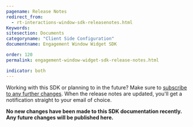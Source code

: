 ```yaml
---
pagename: Release Notes
redirect_from:
  - rt-interactions-window-sdk-releasenotes.html
Keywords:
sitesection: Documents
categoryname: "Client Side Configuration"
documentname: Engagement Window Widget SDK

order: 120
permalink: engagement-window-widget-sdk-release-notes.html

indicator: both
---
```


<div class="notice">Working with this SDK or planning to in the future? Make sure to <a href="https://visualping.io/?url=developers.liveperson.com/rt-interactions-window-sdk-releasenotes.html&mode=web&css=post-content" target="_blank">subscribe to any further changes</a>. When the release notes are updated, you'll get a notification straight to your email of choice.</div>

**No new changes have been made to this SDK documentation recently. Any future changes will be published here.**
